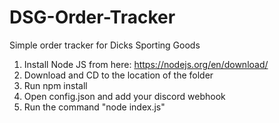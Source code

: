 # DSG-Order-Tracker
Simple order tracker for Dicks Sporting Goods

1. Install Node JS from here: https://nodejs.org/en/download/
2. Download and CD to the location of the folder
3. Run npm install
4. Open config.json and add your discord webhook
5. Run the command "node index.js"
